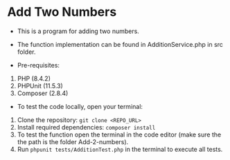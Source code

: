 # Add Two Numbers

- This is a program for adding two numbers.
- The function implementation can be found in AdditionService.php in src folder.

- Pre-requisites:

1. PHP (8.4.2)
2. PHPUnit (11.5.3)
3. Composer (2.8.4)

- To test the code locally, open your terminal:

1. Clone the repository:
   `git clone <REPO_URL>`
2. Install required dependencies:
   `composer install`
3. To test the function open the terminal in the code editor (make sure the the path is the folder Add-2-numbers).
4. Run `phpunit tests/AdditionTest.php` in the terminal to execute all tests.
